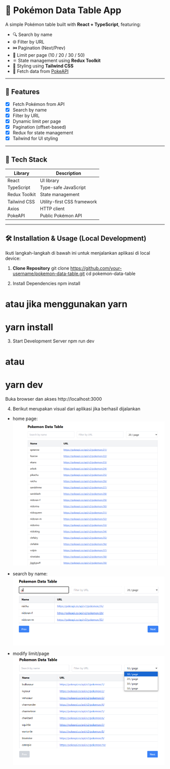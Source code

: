 # 🧬 Pokémon Data Table App

A simple Pokémon table built with **React + TypeScript**, featuring:
- 🔍 Search by name
- 🌐 Filter by URL
- ⏮️ Pagination (Next/Prev)
- 📃 Limit per page (10 / 20 / 30 / 50)
- ⚛️ State management using **Redux Toolkit**
- 💨 Styling using **Tailwind CSS**
- 📡 Fetch data from [PokeAPI](https://pokeapi.co/)

---

## 🚀 Features

- [x] Fetch Pokémon from API
- [x] Search by name
- [x] Filter by URL
- [x] Dynamic limit per page
- [x] Pagination (offset-based)
- [x] Redux for state management
- [x] Tailwind for UI styling

---

## 🧰 Tech Stack

| Library        | Description                   |
|----------------|-------------------------------|
| React          | UI library                    |
| TypeScript     | Type-safe JavaScript          |
| Redux Toolkit  | State management              |
| Tailwind CSS   | Utility-first CSS framework   |
| Axios          | HTTP client                   |
| PokeAPI        | Public Pokémon API            |

---

## 🛠️ Installation & Usage (Local Development)

Ikuti langkah-langkah di bawah ini untuk menjalankan aplikasi di local device:

1. **Clone Repository**
git clone https://github.com/your-username/pokemon-data-table.git
cd pokemon-data-table

2. Install Dependencies
npm install
# atau jika menggunakan yarn
# yarn install

3. Start Development Server
npm run dev
# atau
# yarn dev

Buka browser dan akses http://localhost:3000

4. Berikut merupakan visual dari aplikasi jika berhasil dijalankan
- home page:
![default page](image.png)

- search by name:
![search by name](image-1.png)

- modify limit/page
![modify limit](image-2.png)